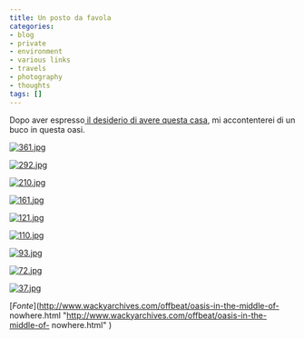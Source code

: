 ```yaml
---
title: Un posto da favola
categories:
- blog
- private
- environment
- various links
- travels
- photography
- thoughts
tags: []
---
```

Dopo aver espresso[ il desiderio di avere questa
casa](http://www.diegor.it/2007/12/20/voglio-questa-casa/
"http://www.diegor.it/2007/12/20/voglio-questa-casa/" ), mi accontenterei di
un buco in questa oasi.

[![361.jpg]({{site.url}}/images/361.jpg)]({{site.url}}/images/361.jpg
"361.jpg" )

[![292.jpg]({{site.url}}/images/292.jpg)]({{site.url}}/images/292.jpg
"292.jpg" )

[![210.jpg]({{site.url}}/images/210.jpg)]({{site.url}}/images/210.jpg
"210.jpg" )

[![161.jpg]({{site.url}}/images/161.jpg)]({{site.url}}/images/161.jpg
"161.jpg" )

[![121.jpg]({{site.url}}/images/121.jpg)]({{site.url}}/images/121.jpg
"121.jpg" )

[![110.jpg]({{site.url}}/images/110.jpg)]({{site.url}}/images/110.jpg
"110.jpg" )

[![93.jpg]({{site.url}}/images/93.jpg)]({{site.url}}/images/93.jpg "93.jpg" )

[![72.jpg]({{site.url}}/images/72.jpg)]({{site.url}}/images/72.jpg "72.jpg" )

[![37.jpg]({{site.url}}/images/37.jpg)]({{site.url}}/images/37.jpg "37.jpg" )

  
[_Fonte_](http://www.wackyarchives.com/offbeat/oasis-in-the-middle-of-
nowhere.html "http://www.wackyarchives.com/offbeat/oasis-in-the-middle-of-
nowhere.html" )

